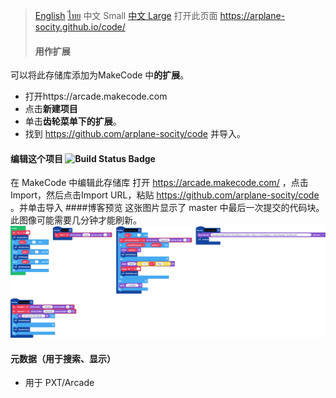 >[English](readme_en.md) [ไทย](readme_th.md) 中文 Small [中文 Large](readme_zh_2.md)
>打开此页面 https://arplane-socity.github.io/code/
>#### 用作扩展
可以将此存储库添加为MakeCode 中**的扩展**。
* 打开https://arcade.makecode.com
*  点击**新建项目**
*  单击**齿轮菜单下的扩展**。
*  找到 https://github.com/arplane-socity/code 并导入。
#### 编辑这个项目 ![Build Status Badge](https://github.com/arplane-socity/code/workflows/MakeCode/badge.svg)
在 MakeCode 中编辑此存储库
打开 https://arcade.makecode.com/ ，点击Import，然后点击Import URL，粘贴 https://github.com/arplane-socity/code 。并单击导入 
####博客预览 
这张图片显示了 master 中最后一次提交的代码块。此图像可能需要几分钟才能刷新。
![A rendered view of the blocks](https://github.com/arplane-socity/code/raw/master/.github/makecode/blocks.png)
#### 元数据（用于搜索、显示）
* 用于 PXT/Arcade
